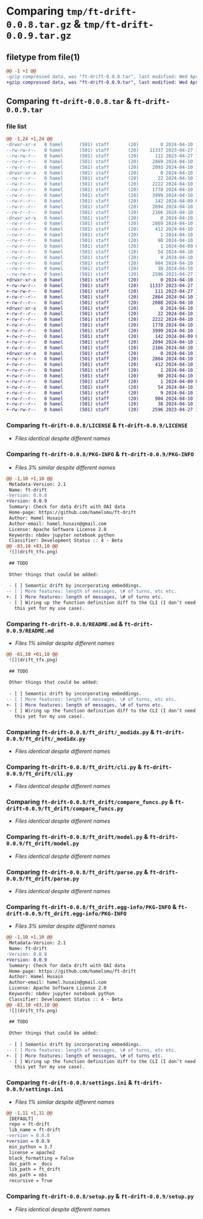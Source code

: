 # Comparing `tmp/ft-drift-0.0.8.tar.gz` & `tmp/ft-drift-0.0.9.tar.gz`

## filetype from file(1)

```diff
@@ -1 +1 @@
-gzip compressed data, was "ft-drift-0.0.8.tar", last modified: Wed Apr 10 18:57:27 2024, max compression
+gzip compressed data, was "ft-drift-0.0.9.tar", last modified: Wed Apr 10 18:59:06 2024, max compression
```

## Comparing `ft-drift-0.0.8.tar` & `ft-drift-0.0.9.tar`

### file list

```diff
@@ -1,24 +1,24 @@
-drwxr-xr-x   0 hamel      (501) staff       (20)        0 2024-04-10 18:57:27.085959 ft-drift-0.0.8/
--rw-rw-r--   0 hamel      (501) staff       (20)    11337 2023-04-27 10:12:58.000000 ft-drift-0.0.8/LICENSE
--rw-rw-r--   0 hamel      (501) staff       (20)      111 2023-04-27 10:12:58.000000 ft-drift-0.0.8/MANIFEST.in
--rw-r--r--   0 hamel      (501) staff       (20)     2869 2024-04-10 18:57:27.085736 ft-drift-0.0.8/PKG-INFO
--rw-r--r--   0 hamel      (501) staff       (20)     2093 2024-04-10 18:56:40.000000 ft-drift-0.0.8/README.md
-drwxr-xr-x   0 hamel      (501) staff       (20)        0 2024-04-10 18:57:27.084328 ft-drift-0.0.8/ft_drift/
--rw-r--r--   0 hamel      (501) staff       (20)       22 2024-04-10 18:57:12.000000 ft-drift-0.0.8/ft_drift/__init__.py
--rw-r--r--   0 hamel      (501) staff       (20)     2222 2024-04-10 18:57:12.000000 ft-drift-0.0.8/ft_drift/_modidx.py
--rw-r--r--   0 hamel      (501) staff       (20)     1778 2024-04-10 18:57:12.000000 ft-drift-0.0.8/ft_drift/cli.py
--rw-r--r--   0 hamel      (501) staff       (20)     3999 2024-04-10 18:57:12.000000 ft-drift-0.0.8/ft_drift/compare_funcs.py
--rw-r--r--   0 hamel      (501) staff       (20)      142 2024-04-09 05:05:40.000000 ft-drift-0.0.8/ft_drift/core.py
--rw-r--r--   0 hamel      (501) staff       (20)     2094 2024-04-10 18:57:12.000000 ft-drift-0.0.8/ft_drift/model.py
--rw-r--r--   0 hamel      (501) staff       (20)     2166 2024-04-10 18:57:12.000000 ft-drift-0.0.8/ft_drift/parse.py
-drwxr-xr-x   0 hamel      (501) staff       (20)        0 2024-04-10 18:57:27.085547 ft-drift-0.0.8/ft_drift.egg-info/
--rw-r--r--   0 hamel      (501) staff       (20)     2869 2024-04-10 18:57:27.000000 ft-drift-0.0.8/ft_drift.egg-info/PKG-INFO
--rw-r--r--   0 hamel      (501) staff       (20)      412 2024-04-10 18:57:27.000000 ft-drift-0.0.8/ft_drift.egg-info/SOURCES.txt
--rw-r--r--   0 hamel      (501) staff       (20)        1 2024-04-10 18:57:27.000000 ft-drift-0.0.8/ft_drift.egg-info/dependency_links.txt
--rw-r--r--   0 hamel      (501) staff       (20)       90 2024-04-10 18:57:27.000000 ft-drift-0.0.8/ft_drift.egg-info/entry_points.txt
--rw-r--r--   0 hamel      (501) staff       (20)        1 2024-04-09 05:22:09.000000 ft-drift-0.0.8/ft_drift.egg-info/not-zip-safe
--rw-r--r--   0 hamel      (501) staff       (20)       54 2024-04-10 18:57:27.000000 ft-drift-0.0.8/ft_drift.egg-info/requires.txt
--rw-r--r--   0 hamel      (501) staff       (20)        9 2024-04-10 18:57:27.000000 ft-drift-0.0.8/ft_drift.egg-info/top_level.txt
--rw-r--r--   0 hamel      (501) staff       (20)      904 2024-04-10 18:57:12.000000 ft-drift-0.0.8/settings.ini
--rw-r--r--   0 hamel      (501) staff       (20)       38 2024-04-10 18:57:27.086006 ft-drift-0.0.8/setup.cfg
--rw-rw-r--   0 hamel      (501) staff       (20)     2596 2023-04-27 10:12:58.000000 ft-drift-0.0.8/setup.py
+drwxr-xr-x   0 hamel      (501) staff       (20)        0 2024-04-10 18:59:06.001362 ft-drift-0.0.9/
+-rw-rw-r--   0 hamel      (501) staff       (20)    11337 2023-04-27 10:12:58.000000 ft-drift-0.0.9/LICENSE
+-rw-rw-r--   0 hamel      (501) staff       (20)      111 2023-04-27 10:12:58.000000 ft-drift-0.0.9/MANIFEST.in
+-rw-r--r--   0 hamel      (501) staff       (20)     2864 2024-04-10 18:59:06.001147 ft-drift-0.0.9/PKG-INFO
+-rw-r--r--   0 hamel      (501) staff       (20)     2088 2024-04-10 18:58:35.000000 ft-drift-0.0.9/README.md
+drwxr-xr-x   0 hamel      (501) staff       (20)        0 2024-04-10 18:59:06.000062 ft-drift-0.0.9/ft_drift/
+-rw-r--r--   0 hamel      (501) staff       (20)       22 2024-04-10 18:58:57.000000 ft-drift-0.0.9/ft_drift/__init__.py
+-rw-r--r--   0 hamel      (501) staff       (20)     2222 2024-04-10 18:58:57.000000 ft-drift-0.0.9/ft_drift/_modidx.py
+-rw-r--r--   0 hamel      (501) staff       (20)     1778 2024-04-10 18:58:57.000000 ft-drift-0.0.9/ft_drift/cli.py
+-rw-r--r--   0 hamel      (501) staff       (20)     3999 2024-04-10 18:58:57.000000 ft-drift-0.0.9/ft_drift/compare_funcs.py
+-rw-r--r--   0 hamel      (501) staff       (20)      142 2024-04-09 05:05:40.000000 ft-drift-0.0.9/ft_drift/core.py
+-rw-r--r--   0 hamel      (501) staff       (20)     2094 2024-04-10 18:58:57.000000 ft-drift-0.0.9/ft_drift/model.py
+-rw-r--r--   0 hamel      (501) staff       (20)     2166 2024-04-10 18:58:57.000000 ft-drift-0.0.9/ft_drift/parse.py
+drwxr-xr-x   0 hamel      (501) staff       (20)        0 2024-04-10 18:59:06.000964 ft-drift-0.0.9/ft_drift.egg-info/
+-rw-r--r--   0 hamel      (501) staff       (20)     2864 2024-04-10 18:59:05.000000 ft-drift-0.0.9/ft_drift.egg-info/PKG-INFO
+-rw-r--r--   0 hamel      (501) staff       (20)      412 2024-04-10 18:59:05.000000 ft-drift-0.0.9/ft_drift.egg-info/SOURCES.txt
+-rw-r--r--   0 hamel      (501) staff       (20)        1 2024-04-10 18:59:05.000000 ft-drift-0.0.9/ft_drift.egg-info/dependency_links.txt
+-rw-r--r--   0 hamel      (501) staff       (20)       90 2024-04-10 18:59:05.000000 ft-drift-0.0.9/ft_drift.egg-info/entry_points.txt
+-rw-r--r--   0 hamel      (501) staff       (20)        1 2024-04-09 05:22:09.000000 ft-drift-0.0.9/ft_drift.egg-info/not-zip-safe
+-rw-r--r--   0 hamel      (501) staff       (20)       54 2024-04-10 18:59:05.000000 ft-drift-0.0.9/ft_drift.egg-info/requires.txt
+-rw-r--r--   0 hamel      (501) staff       (20)        9 2024-04-10 18:59:05.000000 ft-drift-0.0.9/ft_drift.egg-info/top_level.txt
+-rw-r--r--   0 hamel      (501) staff       (20)      904 2024-04-10 18:58:57.000000 ft-drift-0.0.9/settings.ini
+-rw-r--r--   0 hamel      (501) staff       (20)       38 2024-04-10 18:59:06.001406 ft-drift-0.0.9/setup.cfg
+-rw-rw-r--   0 hamel      (501) staff       (20)     2596 2023-04-27 10:12:58.000000 ft-drift-0.0.9/setup.py
```

### Comparing `ft-drift-0.0.8/LICENSE` & `ft-drift-0.0.9/LICENSE`

 * *Files identical despite different names*

### Comparing `ft-drift-0.0.8/PKG-INFO` & `ft-drift-0.0.9/PKG-INFO`

 * *Files 3% similar despite different names*

```diff
@@ -1,10 +1,10 @@
 Metadata-Version: 2.1
 Name: ft-drift
-Version: 0.0.8
+Version: 0.0.9
 Summary: Check for data drift with OAI data
 Home-page: https://github.com/hamelsmu/ft-drift
 Author: Hamel Husain
 Author-email: hamel.husain@gmail.com
 License: Apache Software License 2.0
 Keywords: nbdev jupyter notebook python
 Classifier: Development Status :: 4 - Beta
@@ -83,10 +83,10 @@
 ![](drift_tfx.png)
 
 ## TODO
 
 Other things that could be added:
 
 - [ ] Semantic drift by incorporating embeddings.
-- [ ] More features: length of messages, \# of turns, etc etc.
+- [ ] More features: length of messages, \# of turns etc.
 - [ ] Wiring up the function definition diff to the CLI (I don’t need
   this yet for my use case).
```

### Comparing `ft-drift-0.0.8/README.md` & `ft-drift-0.0.9/README.md`

 * *Files 1% similar despite different names*

```diff
@@ -61,10 +61,10 @@
 ![](drift_tfx.png)
 
 ## TODO
 
 Other things that could be added:
 
 - [ ] Semantic drift by incorporating embeddings.
-- [ ] More features: length of messages, \# of turns, etc etc.
+- [ ] More features: length of messages, \# of turns etc.
 - [ ] Wiring up the function definition diff to the CLI (I don’t need
   this yet for my use case).
```

### Comparing `ft-drift-0.0.8/ft_drift/_modidx.py` & `ft-drift-0.0.9/ft_drift/_modidx.py`

 * *Files identical despite different names*

### Comparing `ft-drift-0.0.8/ft_drift/cli.py` & `ft-drift-0.0.9/ft_drift/cli.py`

 * *Files identical despite different names*

### Comparing `ft-drift-0.0.8/ft_drift/compare_funcs.py` & `ft-drift-0.0.9/ft_drift/compare_funcs.py`

 * *Files identical despite different names*

### Comparing `ft-drift-0.0.8/ft_drift/model.py` & `ft-drift-0.0.9/ft_drift/model.py`

 * *Files identical despite different names*

### Comparing `ft-drift-0.0.8/ft_drift/parse.py` & `ft-drift-0.0.9/ft_drift/parse.py`

 * *Files identical despite different names*

### Comparing `ft-drift-0.0.8/ft_drift.egg-info/PKG-INFO` & `ft-drift-0.0.9/ft_drift.egg-info/PKG-INFO`

 * *Files 3% similar despite different names*

```diff
@@ -1,10 +1,10 @@
 Metadata-Version: 2.1
 Name: ft-drift
-Version: 0.0.8
+Version: 0.0.9
 Summary: Check for data drift with OAI data
 Home-page: https://github.com/hamelsmu/ft-drift
 Author: Hamel Husain
 Author-email: hamel.husain@gmail.com
 License: Apache Software License 2.0
 Keywords: nbdev jupyter notebook python
 Classifier: Development Status :: 4 - Beta
@@ -83,10 +83,10 @@
 ![](drift_tfx.png)
 
 ## TODO
 
 Other things that could be added:
 
 - [ ] Semantic drift by incorporating embeddings.
-- [ ] More features: length of messages, \# of turns, etc etc.
+- [ ] More features: length of messages, \# of turns etc.
 - [ ] Wiring up the function definition diff to the CLI (I don’t need
   this yet for my use case).
```

### Comparing `ft-drift-0.0.8/settings.ini` & `ft-drift-0.0.9/settings.ini`

 * *Files 1% similar despite different names*

```diff
@@ -1,11 +1,11 @@
 [DEFAULT]
 repo = ft-drift
 lib_name = ft-drift
-version = 0.0.8
+version = 0.0.9
 min_python = 3.7
 license = apache2
 black_formatting = False
 doc_path = _docs
 lib_path = ft_drift
 nbs_path = nbs
 recursive = True
```

### Comparing `ft-drift-0.0.8/setup.py` & `ft-drift-0.0.9/setup.py`

 * *Files identical despite different names*

